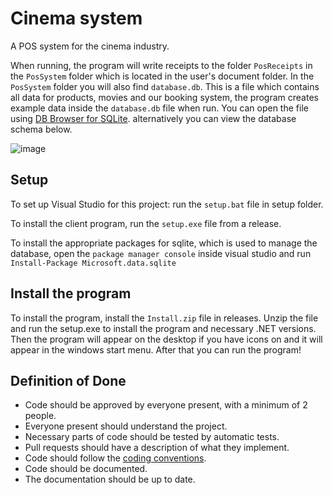 # Cinema system
A POS system for the cinema industry.

When running, the program will write receipts to the folder `PosReceipts` in the `PosSystem` folder which is located in the user's document folder.
In the `PosSystem` folder you will also find `database.db`. This is a file which contains all data for products, movies and our booking system, the program creates example data inside the `database.db` file when run. You can open the file using [DB Browser for SQLite](https://sqlitebrowser.org/dl/). alternatively you can view the database schema below.

![image](https://user-images.githubusercontent.com/111983315/215114323-627104bf-aa90-4b7c-a654-5c942cc11cb6.png)

## Setup
To set up Visual Studio for this project: run the `setup.bat` file in setup folder.

To install the client program, run the `setup.exe` file from a release.

To install the appropriate packages for sqlite, which is used to manage the database, open the `package manager console` inside visual studio and run `Install-Package Microsoft.data.sqlite`

## Install the program
To install the program, install the `Install.zip` file in releases.
Unzip the file and run the setup.exe to install the program and necessary .NET versions.
Then the program will appear on the desktop if you have icons on and it will appear in the windows start menu.
After that you can run the program!

## Definition of Done
- Code should be approved by everyone present, with a minimum of 2 people.
- Everyone present should understand the project.
- Necessary parts of code should be tested by automatic tests.
- Pull requests should have a description of what they implement.
- Code should follow the [coding conventions](https://learn.microsoft.com/en-us/dotnet/csharp/fundamentals/coding-style/coding-conventions).
- Code should be documented.
- The documentation should be up to date.
